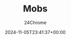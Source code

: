 ---
title: "Mobs"
summary: "Various mobs can be found throughout Paradise, both friendly and hostile alike"
author: 24Chrome
date: 2024-11-05T23:41:37+00:00
lastmod: 2025-07-14T16:02:54+00:00
thumbnail: /wiki/paradise_lost/thumbnails/mobs.webp
keywords: [paradise, lost, wiki, mobs]
---